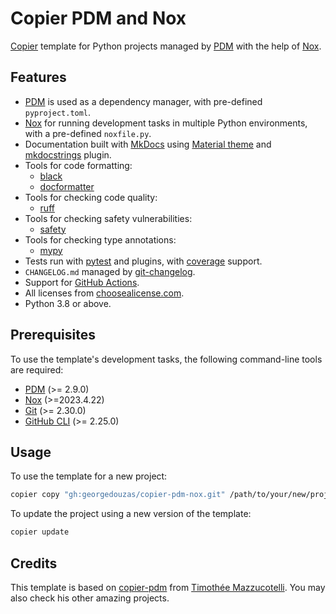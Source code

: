 # Copier PDM and Nox

[Copier](https://github.com/copier-org/copier) template for Python projects managed by [PDM](https://github.com/pdm-project/pdm)
with the help of [Nox](https://github.com/wntrblm/nox).

## Features

- [PDM](https://github.com/pdm-project/pdm) is used as a dependency manager, with pre-defined `pyproject.toml`.
- [Nox](https://github.com/wntrblm/nox) for running development tasks in multiple Python environments, with a pre-defined
  `noxfile.py`.
- Documentation built with [MkDocs](https://github.com/mkdocs/mkdocs) using [Material
  theme](https://github.com/squidfunk/mkdocs-material) and [mkdocstrings](https://github.com/mkdocstrings/mkdocstrings) plugin.
- Tools for code formatting:
    - [black](https://github.com/psf/black)
    - [docformatter](https://github.com/PyCQA/docformatter)
- Tools for checking code quality:
    - [ruff](https://github.com/charliermarsh/ruff)
- Tools for checking safety vulnerabilities:
    - [safety](https://github.com/pyupio/safety)
- Tools for checking type annotations:
    - [mypy](https://github.com/pyupio/safety)
- Tests run with [pytest](https://github.com/pytest-dev/pytest) and plugins, with [coverage](https://github.com/nedbat/coveragepy)
  support.
- `CHANGELOG.md` managed by [git-changelog](https://github.com/pawamoy/git-changelog).
- Support for [GitHub Actions](https://github.com/features/actions).
- All licenses from [choosealicense.com](https://choosealicense.com/appendix/).
- Python 3.8 or above.

## Prerequisites

To use the template's development tasks, the following command-line tools are required:

- [PDM](https://github.com/pdm-project/pdm) (>= 2.9.0)
- [Nox](https://nox.thea.codes/en/stable/) (>=2023.4.22)
- [Git](https://git-scm.com/) (>= 2.30.0)
- [GitHub CLI](https://cli.github.com/) (>= 2.25.0)

## Usage

To use the template for a new project:

```bash
copier copy "gh:georgedouzas/copier-pdm-nox.git" /path/to/your/new/project
```

To update the project using a new version of the template:

```bash
copier update
```

## Credits

This template is based on [copier-pdm](https://github.com/pawamoy/copier-pdm) from [Timothée
Mazzucotelli](https://pawamoy.github.io/). You may also check his other amazing projects.
